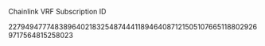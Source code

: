 Chainlink VRF Subscription ID

22794947774838964021832548744411894640871215051076651188029269717564815258023